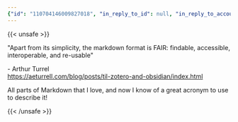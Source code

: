 ```yaml
---
{"id": "110704146009827018", "in_reply_to_id": null, "in_reply_to_account_id": null, "sensitive": false, "spoiler_text": "", "visibility": "public", "language": "en", "replies_count": 2, "reblogs_count": 0, "favourites_count": 1, "edited_at": null, "reblog": null, "application": null, "account": {"id": "108219415927856966", "username": "brozek", "acct": "brozek", "display_name": "Brandon Rozek", "url": "https://fosstodon.org/@brozek", "uri": "https://fosstodon.org/users/brozek", "avatar": "https://cdn.fosstodon.org/accounts/avatars/108/219/415/927/856/966/original/bae9f46f23936e79.jpg", "avatar_static": "https://cdn.fosstodon.org/accounts/avatars/108/219/415/927/856/966/original/bae9f46f23936e79.jpg", "header": "https://fosstodon.org/headers/original/missing.png", "header_static": "https://fosstodon.org/headers/original/missing.png", "noindex": true, "roles": []}, "media_attachments": [], "mentions": [], "tags": [], "emojis": [], "card": {"url": "https://aeturrell.com/blog/posts/til-zotero-and-obsidian/index.html", "title": "TIL: Obsidian, and integrating it with Zotero | Arthur Turrell", "description": "Arthur Turrell is an economic data scientist.", "language": "en", "type": "link", "author_name": "", "author_url": "", "provider_name": "", "provider_url": "", "html": "", "width": 400, "height": 400, "image": null, "image_description": "", "embed_url": "", "blurhash": "USRp2skB?ujbtQofM{fj_MofIBa{Vuay%fWC", "published_at": null}, "poll": null, "syndication": "https://fosstodon.org/@brozek/110704146009827018", "date": "2023-07-13T01:20:12.309Z"}
---
```

{{< unsafe >}}
<p>&quot;Apart from its simplicity, the markdown format is FAIR: findable, accessible, interoperable, and re-usable&quot;</p><p>- Arthur Turrel<br /><a href="https://aeturrell.com/blog/posts/til-zotero-and-obsidian/index.html" target="_blank" rel="nofollow noopener noreferrer" translate="no"><span class="invisible">https://</span><span class="ellipsis">aeturrell.com/blog/posts/til-z</span><span class="invisible">otero-and-obsidian/index.html</span></a></p><p>All parts of Markdown that I love, and now I know of a great acronym to use to describe it!</p>
{{< /unsafe >}}
